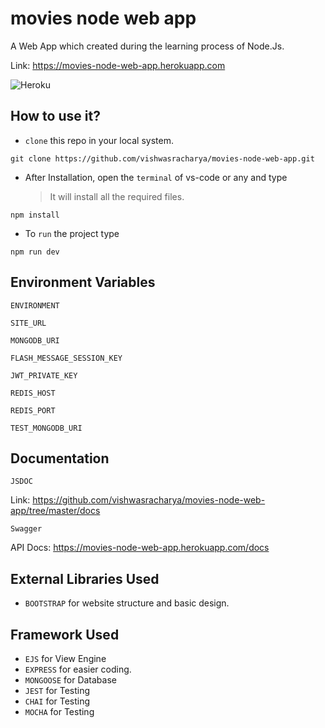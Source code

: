 # movies node web app

A Web App which created during the learning process of Node.Js.

Link: https://movies-node-web-app.herokuapp.com

![Heroku](http://heroku-badge.herokuapp.com/?app=heroku-badge&root=projects.html)

## How to use it?

- `clone` this repo in your local system.

```
git clone https://github.com/vishwasracharya/movies-node-web-app.git
```

- After Installation, open the `terminal` of vs-code or any and type
  > It will install all the required files.

```
npm install
```

- To `run` the project type

```
npm run dev
```

## Environment Variables

`ENVIRONMENT`

`SITE_URL`

`MONGODB_URI`

`FLASH_MESSAGE_SESSION_KEY`

`JWT_PRIVATE_KEY`

`REDIS_HOST`

`REDIS_PORT`

`TEST_MONGODB_URI`

## Documentation

`JSDOC`

Link: https://github.com/vishwasracharya/movies-node-web-app/tree/master/docs

`Swagger`

API Docs: https://movies-node-web-app.herokuapp.com/docs

## External Libraries Used

- `BOOTSTRAP` for website structure and basic design.

## Framework Used

- `EJS` for View Engine
- `EXPRESS` for easier coding.
- `MONGOOSE` for Database
- `JEST` for Testing
- `CHAI` for Testing
- `MOCHA` for Testing
